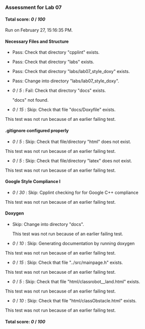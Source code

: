 ### Assessment for Lab 07

#### Total score: _0_ / _100_

Run on February 27, 15:16:35 PM.


#### Necessary Files and Structure

+ Pass: Check that directory "cpplint" exists.

+ Pass: Check that directory "labs" exists.

+ Pass: Check that directory "labs/lab07_style_doxy" exists.

+ Pass: Change into directory "labs/lab07_style_doxy".

+  _0_ / _5_ : Fail: Check that directory "docs" exists.

     "docs" not found.

+  _0_ / _15_ : Skip: Check that file "docs/Doxyfile" exists.

  This test was not run because of an earlier failing test.


#### .gitignore configured properly

+  _0_ / _5_ : Skip: Check that file/directory "html" does not exist.

  This test was not run because of an earlier failing test.

+  _0_ / _5_ : Skip: Check that file/directory "latex" does not exist.

  This test was not run because of an earlier failing test.


#### Google Style Compliance I

+  _0_ / _30_ : Skip: Cpplint checking for for Google C++ compliance

  This test was not run because of an earlier failing test.


#### Doxygen

+ Skip: Change into directory "docs".

  This test was not run because of an earlier failing test.

+  _0_ / _10_ : Skip: Generating documentation by running doxygen

  This test was not run because of an earlier failing test.

+  _0_ / _15_ : Skip: Check that file "../src/mainpage.h" exists.

  This test was not run because of an earlier failing test.

+  _0_ / _5_ : Skip: Check that file "html/classrobot__land.html" exists.

  This test was not run because of an earlier failing test.

+  _0_ / _10_ : Skip: Check that file "html/classObstacle.html" exists.

  This test was not run because of an earlier failing test.

#### Total score: _0_ / _100_

